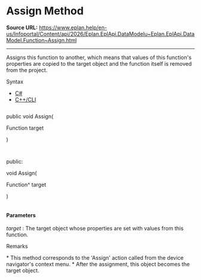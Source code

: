 # Assign Method

**Source URL:** https://www.eplan.help/en-us/Infoportal/Content/api/2026/Eplan.EplApi.DataModelu~Eplan.EplApi.DataModel.Function~Assign.html

---

Assigns this function to another, which means that values of this function's properties are copied to the target object and the function itself is removed from the project.

Syntax

- [C#](#i-syntax-CS)
- [C++/CLI](#i-syntax-CPP2005)

```
```
public void Assign( 

   Function target

)
```
```

```
```
public:

void Assign( 

   Function^ target

)
```
```

#### Parameters

*target*
:   The target object whose properties are set with values from this function.

Remarks

\* This method corresponds to the 'Assign' action called from the device navigator's context menu. \* After the assignment, this object becomes the target object.
